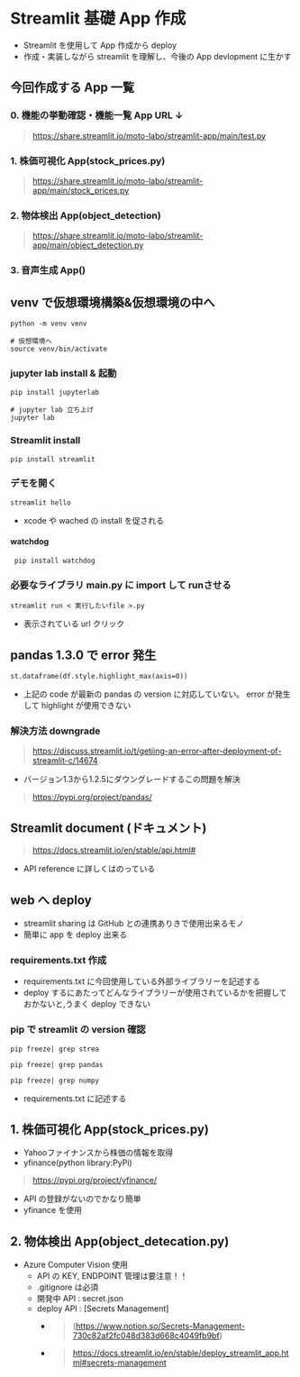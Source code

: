 # Streamlit 基礎 App 作成
- Streamlit を使用して App 作成から deploy
- 作成・実装しながら streamlit を理解し、今後の App devlopment に生かす
## 今回作成する App 一覧
### 0. 機能の挙動確認・機能一覧 App URL ↓
> https://share.streamlit.io/moto-labo/streamlit-app/main/test.py
### 1. 株価可視化 App(stock_prices.py)
> https://share.streamlit.io/moto-labo/streamlit-app/main/stock_prices.py
### 2. 物体検出 App(object_detection)
> https://share.streamlit.io/moto-labo/streamlit-app/main/object_detection.py
### 3. 音声生成 App()
>

## venv で仮想環境構築&仮想環境の中へ
    python -m venv venv

    # 仮想環境へ
    source venv/bin/activate
### jupyter lab install & 起動
    pip install jupyterlab

    # jupyter lab 立ち上げ
    jupyter lab
### Streamlit install
    pip install streamlit
### デモを開く
    streamlit hello
- xcode や wached の install を促される
#### watchdog
     pip install watchdog
### 必要なライブラリ main.py に import して runさせる
    streamlit run < 実行したいfile >.py
- 表示されている url クリック
## pandas 1.3.0 で error 発生
    st.dataframe(df.style.highlight_max(axis=0))
- 上記の code が最新の pandas の version に対応していない。 error が発生して highlight が使用できない
### 解決方法 downgrade
> https://discuss.streamlit.io/t/getiing-an-error-after-deployment-of-streamlit-c/14674
- バージョン1.3から1.2.5にダウングレードするこの問題を解決
>https://pypi.org/project/pandas/
## Streamlit document (ドキュメント)
> https://docs.streamlit.io/en/stable/api.html#
- API reference に詳しくはのっている
## web へ deploy
- streamlit sharing は GitHub との連携ありきで使用出来るモノ
- 簡単に app を deploy 出来る
### requirements.txt 作成
- requirements.txt に今回使用している外部ライブラリーを記述する
- deploy するにあたってどんなライブラリーが使用されているかを把握しておかないと,うまく deploy できない
### pip で streamlit の version 確認
    pip freeze| grep strea

    pip freeze| grep pandas

    pip freeze| grep numpy
- requirements.txt に記述する
## 1. 株価可視化 App(stock_prices.py)
- Yahooファイナンスから株価の情報を取得
- yfinance(python library:PyPi)
> https://pypi.org/project/yfinance/
  - API の登録がないのでかなり簡単
  - yfinance を使用
## 2. 物体検出 App(object_detecation.py)
   - Azure Computer Vision 使用
     - API の KEY, ENDPOINT 管理は要注意！！
     - .gitignore は必須
     - 開発中  API : secret.json
     - deploy API : [Secrets Management]
       - >(https://www.notion.so/Secrets-Management-730c82af2fc048d383d668c4049fb9bf)
       - >https://docs.streamlit.io/en/stable/deploy_streamlit_app.html#secrets-management

